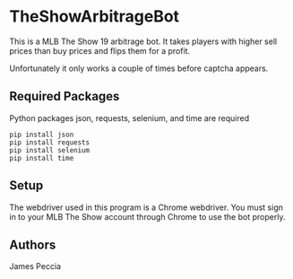 # TheShowArbitrageBot
This is a MLB The Show 19 arbitrage bot. It takes players with higher sell prices than buy prices and flips them for a profit.

Unfortunately it only works a couple of times before captcha appears.

## Required Packages
Python packages json, requests, selenium, and time are required

```text
pip install json
pip install requests
pip install selenium
pip install time
```

## Setup
The webdriver used in this program is a Chrome webdriver.
You must sign in to your MLB The Show account through Chrome to use the bot properly.

## Authors
James Peccia
